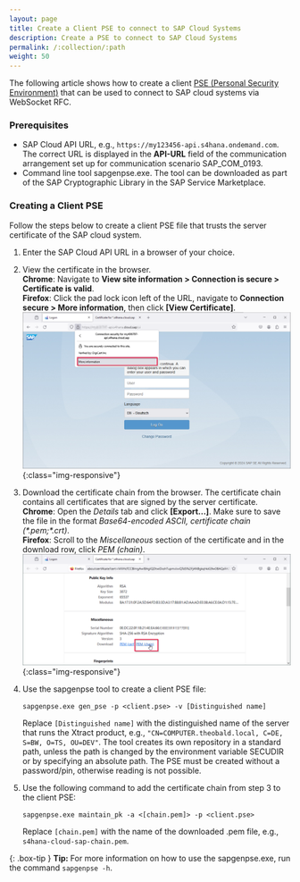 ```yaml
---
layout: page
title: Create a Client PSE to connect to SAP Cloud Systems
description: Create a PSE to connect to SAP Cloud Systems
permalink: /:collection/:path
weight: 50
---
```


The following article shows how to create a client [PSE (Personal Security Environment)](https://help.sap.com/saphelp_nw73/helpdata/en/4c/61a6c6364012f3e10000000a15822b/frameset.htm) that can be used to connect to SAP cloud systems via WebSocket RFC.<br>

### Prerequisites

- SAP Cloud API URL, e.g., `https://my123456-api.s4hana.ondemand.com`. The correct URL is displayed in the **API-URL** field of the communication arrangement set up for communication scenario SAP_COM_0193.
- Command line tool sapgenpse.exe. The tool can be downloaded as part of the SAP Cryptographic Library in the SAP Service Marketplace.

### Creating a Client PSE

Follow the steps below to create a client PSE file that trusts the server certificate of the SAP cloud system. 

1. Enter the SAP Cloud API URL in a browser of your choice.
2. View the certificate in the browser.<br>
**Chrome**: Navigate to **View site information > Connection is secure > Certificate is valid**.<br>
**Firefox**: Click the pad lock icon left of the URL, navigate to **Connection secure > More information**, then click **[View Certificate]**.<br>
![sap-cloud-view-certificate](/img/contents/sap-cloud-view-certificate.png){:class="img-responsive"}
3. Download the certificate chain from the browser. The certificate chain contains all certificates that are signed by the server certificate.<br>
**Chrome**: Open the *Details* tab and click **[Export...]**. Make sure to save the file in the format *Base64-encoded ASCII, certificate chain (\*.pem;\*.crt)*.<br>
**Firefox**: Scroll to the *Miscellaneous* section of the certificate and in the download row, click *PEM (chain)*.<br>
![sap-cloud-download-certificate](/img/contents/sap-cloud-download-certificate.png){:class="img-responsive"}
4. Use the sapgenpse tool to create a client PSE file: 

	```
	sapgenpse.exe gen_pse -p <client.pse> -v [Distinguished name]
	```
	Replace `[Distinguished name]` with the distinguished name of the server that runs the Xtract product, e.g., `"CN=COMPUTER.theobald.local, C=DE, S=BW, O=TS, OU=DEV"`. 
	The tool creates its own repository in a standard path, unless the path is changed by the environment variable SECUDIR or by specifying an absolute path. 
	The PSE must be created without a password/pin, otherwise reading is not possible.  
	
6. Use the following command to add the certificate chain from step 3 to the client PSE:

	```
	sapgenpse.exe maintain_pk -a <[chain.pem]> -p <client.pse>
	```
	Replace `[chain.pem]` with the name of the downloaded .pem file, e.g., `s4hana-cloud-sap-chain.pem`.
	
{: .box-tip }
**Tip:** For more information on how to use the sapgenpse.exe, run the command `sapgenpse -h`.

<!---
### Usage in Xtract Universal

- Because Xtract Universal is running as the local SYSTEM user, specify the absolute path to the PSE file, e.g.: C:\Users\<USER>\AppData\Local\sec\client.pse.
- Instead of using the default user field used for all other SAP systems, cloud systems require the usage of the Alias user field. Do not specify a user.
-->


